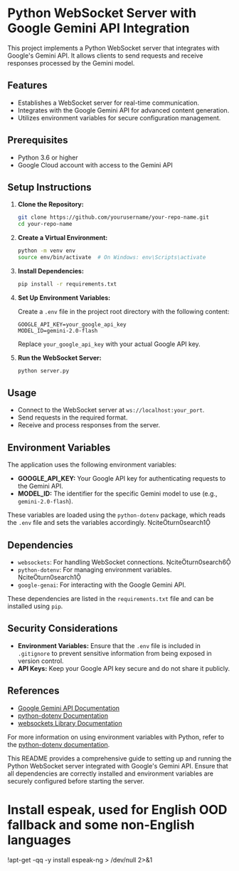 # Python WebSocket Server with Google Gemini API Integration

This project implements a Python WebSocket server that integrates with Google's Gemini API. It allows clients to send requests and receive responses processed by the Gemini model.

## Features

- Establishes a WebSocket server for real-time communication.
- Integrates with the Google Gemini API for advanced content generation.
- Utilizes environment variables for secure configuration management.

## Prerequisites

- Python 3.6 or higher
- Google Cloud account with access to the Gemini API

## Setup Instructions

1. **Clone the Repository:**

   ```bash
   git clone https://github.com/yourusername/your-repo-name.git
   cd your-repo-name
   ```


2. **Create a Virtual Environment:**

   ```bash
   python -m venv env
   source env/bin/activate  # On Windows: env\Scripts\activate
   ```


3. **Install Dependencies:**

   ```bash
   pip install -r requirements.txt
   ```


4. **Set Up Environment Variables:**

   Create a `.env` file in the project root directory with the following content:

   ```env
   GOOGLE_API_KEY=your_google_api_key
   MODEL_ID=gemini-2.0-flash
   ```


   Replace `your_google_api_key` with your actual Google API key.

5. **Run the WebSocket Server:**

   ```bash
   python server.py
   ```


## Usage

- Connect to the WebSocket server at `ws://localhost:your_port`.
- Send requests in the required format.
- Receive and process responses from the server.

## Environment Variables

The application uses the following environment variables:

- **GOOGLE_API_KEY:** Your Google API key for authenticating requests to the Gemini API.
- **MODEL_ID:** The identifier for the specific Gemini model to use (e.g., `gemini-2.0-flash`).

These variables are loaded using the `python-dotenv` package, which reads the `.env` file and sets the variables accordingly. citeturn0search1

## Dependencies

- `websockets`: For handling WebSocket connections. citeturn0search6
- `python-dotenv`: For managing environment variables. citeturn0search1
- `google-genai`: For interacting with the Google Gemini API.

These dependencies are listed in the `requirements.txt` file and can be installed using `pip`.

## Security Considerations

- **Environment Variables:** Ensure that the `.env` file is included in `.gitignore` to prevent sensitive information from being exposed in version control.
- **API Keys:** Keep your Google API key secure and do not share it publicly.

## References

- [Google Gemini API Documentation](https://ai.google.dev/gemini-api/docs/quickstart)
- [python-dotenv Documentation](https://pypi.org/project/python-dotenv/)
- [websockets Library Documentation](https://pypi.org/project/websockets/)

For more information on using environment variables with Python, refer to the [python-dotenv documentation](https://pypi.org/project/python-dotenv/).

This README provides a comprehensive guide to setting up and running the Python WebSocket server integrated with Google's Gemini API. Ensure that all dependencies are correctly installed and environment variables are securely configured before starting the server. 


# Install espeak, used for English OOD fallback and some non-English languages
!apt-get -qq -y install espeak-ng > /dev/null 2>&1